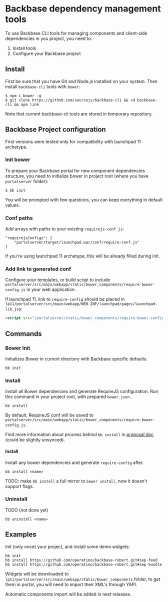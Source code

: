 # Backbase dependency management tools

To use Backbase CLI tools for managing components and client-side dependencies in you project, you need to:

1. Install tools
2. Configure your Backbase project

## Install

First be sure that you have Git and Node.js installed on your system. Then install `backbase-cli` tools with `bower`:

```
$ npm i bower -g
$ git clone https://github.com/sourcejs/backbase-cli && cd backbase-cli && npm link
```

Note that current backbase-cli tools are stored in temporary repository.

## Backbase Project configuration

First versions were tested only for compatibility with launchpad 11 archetype.

### Init bower

To prepare your Backbase portal for new component dependencies structure, you need to initialize bower in project root (where you have `portalserver` folder):

```
$ bb init
```

You will be prompted with few questions, you can keep everything in default values.

### Conf paths

Add arrays with paths to your existing `requirejs-conf.js`:

```
"requirejsConfigs": [
    "portalserver/target/launchpad.war/conf/require-conf.js"
]
```

If you're using launchpad 11 archetype, this will be already filled during init.

### Add link to generated conf

Configure your templates, or build script to include `portalserver/src/main/webapp/static/bower_components/require-bower-config.js` in your web application.

If launchpad 11, link to `require-config` should be placed in `lp11/portalserver/src/main/webapp/WEB-INF/launchpad/pages/launchpad-lib.jsp`:

```html
<script src="/portalserver/static/bower_components/require-bower-config.js"></script>
```

## Commands

### Bower Init

Initializes Bower in current directory with Backbase specific defaults.

```
bb init
```

### Install

Install all Bower dependencies and generate RequireJS configuration. Run this command in your project root, with prepared `bower.json`.

```
bb install
```

By default, RequireJS conf will be saved to `portalserver/src/main/webapp/static/bower_components/require-bower-config.js`.

Find more information about process behind `bb install` in [proposal doc](https://github.com/operatino/backbase-widget-dependencies-proposal) (could be slightly unsynced).

#### Install <name>

Install any bower dependencies and generate `require-config` after.

```
bb install <name>
```

TODO: make `bb install` a full mirror to `bower install`, now it doesn't support flags.

### Uninstall <name>

TODO (not done yet)

```
bb uninstall <name>
```

## Examples

Init (only once) your project, and install some demo widgets:

```
bb init
bb install https://github.com/operatino/backbase-robert.git#sep-feed
bb install https://github.com/operatino/backbase-robert.git#sep-bundle
```

Widgets will be downloaded to `lp11/portalserver/src/main/webapp/static/bower_components` folder, to get them in portal, you will need to import their XML's through YAPI.

 Automatic components import will be added in next releases.
